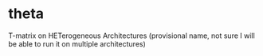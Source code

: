 # theta
T-matrix on HETerogeneous Architectures (provisional name, not sure I will be able to run it on multiple architectures)
